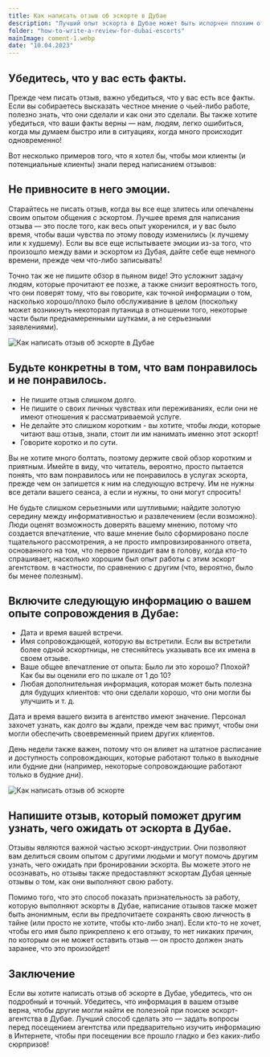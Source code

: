```yaml
---
title: Как написать отзыв об эскорте в Дубае
description: "Лучший опыт эскорта в Дубае может быть испорчен плохим отзывом, поэтому важно написать хороший. Вот несколько советов, как это сделать:"
folder: "how-to-write-a-review-for-dubai-escorts"
mainImage: coment-1.webp
date: "10.04.2023"
---
```


## Убедитесь, что у вас есть факты.

Прежде чем писать отзыв, важно убедиться, что у вас есть все факты. Если вы собираетесь высказать честное мнение о чьей-либо работе, полезно знать, что они сделали и как они это сделали. Вы также хотите убедиться, что ваши факты верны — нам, людям, легко ошибиться, когда мы думаем быстро или в ситуациях, когда много происходит одновременно!

Вот несколько примеров того, что я хотел бы, чтобы мои клиенты (и потенциальные клиенты) знали перед написанием отзывов:

## Не привносите в него эмоции.

Старайтесь не писать отзыв, когда вы все еще злитесь или опечалены своим опытом общения с эскортом. Лучшее время для написания отзыва — это после того, как весь опыт укоренился, и у вас было время, чтобы ваши чувства по этому поводу изменились (к лучшему или к худшему). Если вы все еще испытываете эмоции из-за того, что произошло между вами и эскортом из Дубая, дайте себе еще немного времени, прежде чем что-либо записывать!

Точно так же не пишите обзор в пьяном виде! Это усложнит задачу людям, которые прочитают ее позже, а также снизит вероятность того, что они поверят тому, что вы говорите, как точной информации о том, насколько хорошо/плохо было обслуживание в целом (поскольку может возникнуть некоторая путаница в отношении того, некоторые части были преднамеренными шутками, а не серьезными заявлениями).

![Как написать отзыв об эскорте в Дубае](/assets/img/media/how-to-write-a-review-for-dubai-escorts/coment-1.webp "отзыв об эскорте в Дубае")

## Будьте конкретны в том, что вам понравилось и не понравилось.

- Не пишите отзыв слишком долго.
- Не пишите о своих личных чувствах или переживаниях, если они не имеют отношения к рассматриваемой услуге.
- Не делайте это слишком коротким - вы хотите, чтобы люди, которые читают ваш отзыв, знали, стоит ли им нанимать именно этот эскорт!
- Говорите коротко и по сути.

Вы не хотите много болтать, поэтому держите свой обзор коротким и приятным. Имейте в виду, что читатель, вероятно, просто пытается понять, что вам понравилось или не понравилось в услугах эскорта, прежде чем он запишется к ним на следующую встречу. Им не нужны все детали вашего сеанса, а если и нужны, то они могут спросить!

Не будьте слишком серьезными или шутливыми; найдите золотую середину между информативностью и развлечением (если возможно). Люди оценят возможность доверять вашему мнению, потому что создается впечатление, что ваше мнение было сформировано после тщательного рассмотрения, а не просто импровизированного ответа, основанного на том, что первое приходит вам в голову, когда кто-то спрашивает, насколько хорошим был опыт работы с этим эскорт агентством. в частности, по сравнению с другим (что, вероятно, было бы менее полезным).

## Включите следующую информацию о вашем опыте сопровождения в Дубае:

- Дата и время вашей встречи.
- Имя сопровождающей, которую вы встретили. Если вы встретили более одной эскортницы, не стесняйтесь указывать все их имена в своем отзыве.
- Ваше общее впечатление от опыта: Было ли это хорошо? Плохой? Как бы вы оценили его по шкале от 1 до 10?
- Любая дополнительная информация, которая может быть полезна для будущих клиентов: что они сделали хорошо, что они могли бы улучшить и т. д.

Дата и время вашего визита в агентство имеют значение. Персонал захочет узнать, как долго вы ждали, прежде чем вас примут, чтобы они могли обеспечить своевременный прием других клиентов.

День недели также важен, потому что он влияет на штатное расписание и доступность сопровождающих, которые работают только в выходные или будние дни (например, некоторые сопровождающие работают только в будние дни).

![Как написать отзыв об эскорте](/assets/img/media/how-to-write-a-review-for-dubai-escorts/coment-2.webp "отзыв об эскорте")

## Напишите отзыв, который поможет другим узнать, чего ожидать от эскорта в Дубае.

Отзывы являются важной частью эскорт-индустрии. Они позволяют вам делиться своим опытом с другими людьми и могут помочь другим узнать, чего ожидать при бронировании эскорта. Вы можете этого не осознавать, но отзывы также предоставляют эскортам Дубая ценные отзывы о том, как они выполняют свою работу.

Помимо того, что это способ показать признательность за работу, которую выполняют эскорты в Дубае, написание отзывов также может быть анонимным, если вы предпочитаете сохранять свою личность в тайне (или просто не хотите, чтобы кто-либо знал). Если кто-то не хочет, чтобы его имя было прикреплено к его отзыву, то нет никаких причин, по которым он не может оставить отзыв — он просто должен знать заранее, что это произойдет!

## Заключение

Если вы хотите написать отзыв об эскорте в Дубае, убедитесь, что он подробный и точный. Убедитесь, что информация в вашем отзыве верна, чтобы другие могли найти ее полезной при поиске эскорт-агентства в Дубае. Лучший способ сделать это — задать вопросы перед посещением агентства или предварительно изучить информацию в Интернете, чтобы при посещении все прошло гладко и без каких-либо сюрпризов!